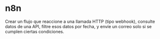 # n8n
Crear un flujo que reaccione a una llamada HTTP (tipo webhook), consulte datos de una API, filtre esos datos por fecha, y envíe un correo solo si se cumplen ciertas condiciones.

